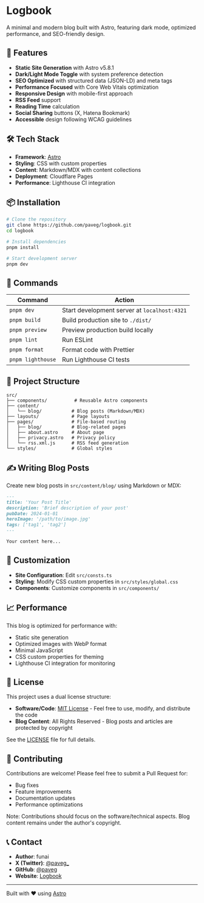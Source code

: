 # Logbook

A minimal and modern blog built with Astro, featuring dark mode, optimized performance, and SEO-friendly design.

## 🚀 Features

- **Static Site Generation** with Astro v5.8.1
- **Dark/Light Mode Toggle** with system preference detection
- **SEO Optimized** with structured data (JSON-LD) and meta tags
- **Performance Focused** with Core Web Vitals optimization
- **Responsive Design** with mobile-first approach
- **RSS Feed** support
- **Reading Time** calculation
- **Social Sharing** buttons (X, Hatena Bookmark)
- **Accessible** design following WCAG guidelines

## 🛠️ Tech Stack

- **Framework**: [Astro](https://astro.build/)
- **Styling**: CSS with custom properties
- **Content**: Markdown/MDX with content collections
- **Deployment**: Cloudflare Pages
- **Performance**: Lighthouse CI integration

## 📦 Installation

```bash
# Clone the repository
git clone https://github.com/paveg/logbook.git
cd logbook

# Install dependencies
pnpm install

# Start development server
pnpm dev
```

## 🚀 Commands

| Command           | Action                                       |
| ----------------- | -------------------------------------------- |
| `pnpm dev`        | Start development server at `localhost:4321` |
| `pnpm build`      | Build production site to `./dist/`           |
| `pnpm preview`    | Preview production build locally             |
| `pnpm lint`       | Run ESLint                                   |
| `pnpm format`     | Format code with Prettier                    |
| `pnpm lighthouse` | Run Lighthouse CI tests                      |

## 📁 Project Structure

```
src/
├── components/          # Reusable Astro components
├── content/
│   └── blog/           # Blog posts (Markdown/MDX)
├── layouts/            # Page layouts
├── pages/              # File-based routing
│   ├── blog/           # Blog-related pages
│   ├── about.astro     # About page
│   ├── privacy.astro   # Privacy policy
│   └── rss.xml.js      # RSS feed generation
└── styles/             # Global styles
```

## ✍️ Writing Blog Posts

Create new blog posts in `src/content/blog/` using Markdown or MDX:

```markdown
---
title: 'Your Post Title'
description: 'Brief description of your post'
pubDate: 2024-01-01
heroImage: '/path/to/image.jpg'
tags: ['tag1', 'tag2']
---

Your content here...
```

## 🎨 Customization

- **Site Configuration**: Edit `src/consts.ts`
- **Styling**: Modify CSS custom properties in `src/styles/global.css`
- **Components**: Customize components in `src/components/`

## 📈 Performance

This blog is optimized for performance with:

- Static site generation
- Optimized images with WebP format
- Minimal JavaScript
- CSS custom properties for theming
- Lighthouse CI integration for monitoring

## 📄 License

This project uses a dual license structure:

- **Software/Code**: [MIT License](LICENSE) - Feel free to use, modify, and distribute the code
- **Blog Content**: All Rights Reserved - Blog posts and articles are protected by copyright

See the [LICENSE](LICENSE) file for full details.

## 🤝 Contributing

Contributions are welcome! Please feel free to submit a Pull Request for:

- Bug fixes
- Feature improvements
- Documentation updates
- Performance optimizations

Note: Contributions should focus on the software/technical aspects. Blog content remains under the author's copyright.

## 📞 Contact

- **Author**: funai
- **X (Twitter)**: [@paveg\_](https://twitter.com/paveg_)
- **GitHub**: [@paveg](https://github.com/paveg)
- **Website**: [Logbook](https://logbook-a9n.pages.dev)

---

Built with ❤️ using [Astro](https://astro.build/)
